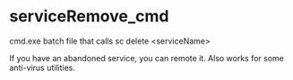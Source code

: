 # serviceRemove_cmd
cmd.exe batch file that calls sc delete &lt;serviceName>

If you have an abandoned service, you can remote it. Also works for some anti-virus utilities.
